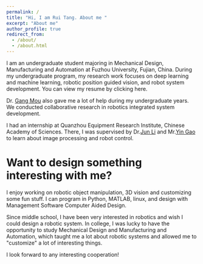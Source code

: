 ```yaml
---
permalink: /
title: "Hi, I am Rui Tang. About me "
excerpt: "About me"
author_profile: true
redirect_from: 
  - /about/
  - /about.html
---
```

I am an undergraduate student majoring in Mechanical Design, Manufacturing and Automation at Fuzhou University, Fujian, China. During my undergraduate program, my research work focuses on deep learning and machine learning, robotic position guided vision, and robot system development. You can view my resume by clicking here.

Dr. [Gang Mou](https://xjzz.fzu.edu.cn/info/1018/1061.htm) also gave me a lot of help during my undergraduate years. We conducted collaborative research in robotics integrated system development.

I had an internship at Quanzhou Equipment Research Institute, Chinese Academy of Sciences. There, I was supervised by Dr.[Jun Li](https://people.ucas.edu.cn/~121) and Mr.[Yin Gao](http://www.casqiem.ac.cn/doclist.action?chnlid=3167) to learn about image processing and robot control.



Want to design something interesting with me? 
======
I enjoy working on robotic object manipulation, 3D vision and customizing some fun stuff. I can program in Python, MATLAB, linux, and design with Management Software Computer Aided Design.

Since middle school, I have been very interested in robotics and wish I could design a robotic system. In college, I was lucky to have the opportunity to study Mechanical Design and Manufacturing and Automation, which taught me a lot about robotic systems and allowed me to "customize" a lot of interesting things.

I look forward to any interesting cooperation!
